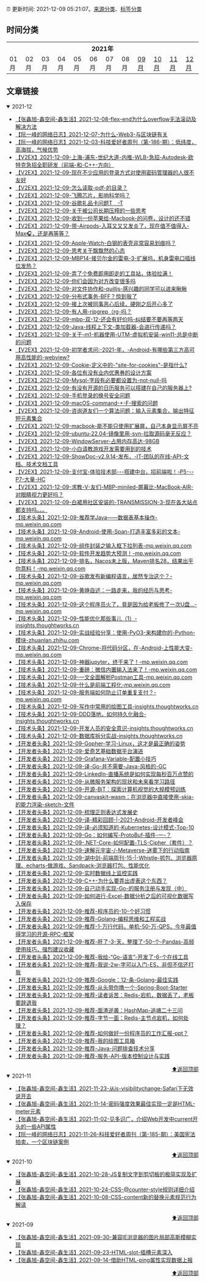 :alarm_clock: 更新时间: 2021-12-09 05:21:07。[来源分类](./README.md)、[标签分类](./TAGS.md)

## 时间分类

<table>

<tr>
<th colspan="12">2021年</th>
</tr>
<tr>
<td>01月</td>
<td>02月</td>
<td>03月</td>
<td>04月</td>
<td>05月</td>
<td>06月</td>
<td>07月</td>
<td>08月</td>
<td><a href="#2021-09">09月</a></td>
<td><a href="#2021-10">10月</a></td>
<td><a href="#2021-11">11月</a></td>
<td><a href="#2021-12">12月</a></td>
</tr>

</table>

## 文章链接

<details open>
<summary id="2021-12">
 2021-12
</summary>


- [【张鑫旭-鑫空间-鑫生活】2021-12-08-flex-end为什么overflow无法滚动及解决方法](https://www.zhangxinxu.com/wordpress/2021/12/flex-end-overflow/) 
- [【阮一峰的网络日志】2021-12-07-为什么-Web3-与区块链有关](http://www.ruanyifeng.com/blog/2021/12/web3.html) 
- [【阮一峰的网络日志】2021-12-03-科技爱好者周刊（第-186-期）：低纬度，高海拔，气候优势](http://www.ruanyifeng.com/blog/2021/12/weekly-issue-186.html) 
- [【V2EX】2021-12-09-上海-浦东-世纪大道-内推-WLB-急招-Autodesk-欧特克急招全职研发（前端-和-C++-方向）](https://www.v2ex.com/t/821092) 
- [【V2EX】2021-12-09-现在不少应用的登录方式对使用密码管理器的人很不友好](https://www.v2ex.com/t/821090) 
- [【V2EX】2021-12-09-怎么读取-pdf-的目录？](https://www.v2ex.com/t/821089) 
- [【V2EX】2021-12-09-飞腾芯片，影响科学吗？](https://www.v2ex.com/t/821088) 
- [【V2EX】2021-12-09-谷歌礼品卡问题T＿-T](https://www.v2ex.com/t/821086) 
- [【V2EX】2021-12-09-关于被公司长期压榨的一些思考](https://www.v2ex.com/t/821084) 
- [【V2EX】2021-12-09-收到一份苹果给-Macbook-的问卷，设计的还不错](https://www.v2ex.com/t/821083) 
- [【V2EX】2021-12-09-带-Airpods-入耳又又又发炎了，现在值不值得入-Max🎧，还是再等等？](https://www.v2ex.com/t/821082) 
- [【V2EX】2021-12-09-Apple-Watch-白钢的表壳非常容易划痕吗？](https://www.v2ex.com/t/821081) 
- [【V2EX】2021-12-09-思考关于飘飘然的心态](https://www.v2ex.com/t/821080) 
- [【V2EX】2021-12-09-MBP14-接贝尔金的雷电-3-扩展坞，机身雷电口插线位发热？](https://www.v2ex.com/t/821079) 
- [【V2EX】2021-12-09-弄了个免费即用即走的工具站，体验拉满！](https://www.v2ex.com/t/821078) 
- [【V2EX】2021-12-09-你们会因为对方改变很多吗](https://www.v2ex.com/t/821076) 
- [【V2EX】2021-12-09-对文件协作和-quilljs-感兴趣的同学可以进来瞅瞅](https://www.v2ex.com/t/821074) 
- [【V2EX】2021-12-09-分布式事务-BFF？惊到我了](https://www.v2ex.com/t/821073) 
- [【V2EX】2021-12-09-接上次被同事恶心后续，硬刚之后开心多了](https://www.v2ex.com/t/821072) 
- [【V2EX】2021-12-09-有人用-ripgrep（rg-吗？](https://www.v2ex.com/t/821069) 
- [【V2EX】2021-12-09-mbp-双-12-还会有好价吗-纠结要不要再等两天](https://www.v2ex.com/t/821068) 
- [【V2EX】2021-12-09-Java-线程上下文-类加载器-会进行传递吗？](https://www.v2ex.com/t/821066) 
- [【V2EX】2021-12-09-关于-m1-机器使用-UTM-虚拟机安装-win11-总是中断的问题](https://www.v2ex.com/t/821065) 
- [【V2EX】2021-12-09-初学者求问:-2021-年，-Android-有哪些第三方高可用高性能的-webview?](https://www.v2ex.com/t/821061) 
- [【V2EX】2021-12-09-Cookie-定义中的-"site-for-cookies"-是指什么?](https://www.v2ex.com/t/821059) 
- [【V2EX】2021-12-09-各位有没有业内优惠券的设计方案](https://www.v2ex.com/t/821058) 
- [【V2EX】2021-12-09-Mysql-字段有必要都设置为-not-null-吗](https://www.v2ex.com/t/821057) 
- [【V2EX】2021-12-09-有没有开源的日历服务可以搭建在自己的服务器上?](https://www.v2ex.com/t/821056) 
- [【V2EX】2021-12-09-手机登录的换号安全问题](https://www.v2ex.com/t/821055) 
- [【V2EX】2021-12-09-macOS-command-+-F-搜索的问题](https://www.v2ex.com/t/821054) 
- [【V2EX】2021-12-09-咨询道友们一个算法问题：输入元素集合，输出特征短元素集合](https://www.v2ex.com/t/821052) 
- [【V2EX】2021-12-09-macbook-能不能只使用扩展屏，自己本身显示屏不亮](https://www.v2ex.com/t/821051) 
- [【V2EX】2021-12-09-ubuntu-22.04-镜像里用-svn-拉取源码毫无反应？](https://www.v2ex.com/t/821050) 
- [【V2EX】2021-12-09-WindowServer-占用内存高达-98GB](https://www.v2ex.com/t/821049) 
- [【V2EX】2021-12-09-小白请教游戏开发需要用到的技术](https://www.v2ex.com/t/821048) 
- [【V2EX】2021-12-09-ShowDoc-v2.9.14-发布，-IT-团队的在线-API-文档、技术文档工具](https://www.v2ex.com/t/821047) 
- [【V2EX】2021-12-09-支付宝-体验技术部---搭建中台，招前端啦！-P5---P7-大量-HC](https://www.v2ex.com/t/821046) 
- [【V2EX】2021-12-09-求教-V-友们-MBP-miniled-屏幕比-MacBook-AIR-对眼睛视力更好吗？](https://www.v2ex.com/t/821045) 
- [【V2EX】2021-12-09-白裙用社区安装的-TRANSMISSION-3-现在各大站点都支持吗。。。](https://www.v2ex.com/t/821044) 
- [【技术头条】2021-12-09-推荐学Java——数据表基本操作-mp.weixin.qq.com](https://blogread.cn/news/go.php?idItem=14835&url=https%3A%2F%2Fmp.weixin.qq.com%2Fs%2FhGnL_xOtqz3lNxbRz2IxPw%3Fcomefrom%3Dhttps%253A%252F%252Fblogread.cn%252Fnews%252F) 
- [【技术头条】2021-12-09-Android-使用-Span-打造丰富多彩的文本-mp.weixin.qq.com](https://blogread.cn/news/go.php?idItem=14834&url=https%3A%2F%2Fmp.weixin.qq.com%2Fs%2FSz4H-XK5ygEZOT615QDHtA%3Fcomefrom%3Dhttps%253A%252F%252Fblogread.cn%252Fnews%252F) 
- [【技术头条】2021-12-09-组件封装之输入框下拉列表-mp.weixin.qq.com](https://blogread.cn/news/go.php?idItem=14833&url=http%3A%2F%2Fmp.weixin.qq.com%2Fs%3F__biz%3DMzUyMzM2ODUwMA%3D%3D%26amp%3Bmid%3D2247492605%26amp%3Bidx%3D2%26amp%3Bsn%3D85c11bed6931095d0117907d1c1959ab%26amp%3Bchksm%3Dfa3f02a6cd488bb0d369ffee088d37a3dba983c111c2bbec0f61154be8b2b0e275317bc012fa%26amp%3Bscene%3D27%23wechat_redirect%26comefrom%3Dhttps%253A%252F%252Fblogread.cn%252Fnews%252F) 
- [【技术头条】2021-12-09-软件开发趋势大预测！-mp.weixin.qq.com](https://blogread.cn/news/go.php?idItem=14832&url=http%3A%2F%2Fmp.weixin.qq.com%2Fs%3F__biz%3DMzUyMzM2ODUwMA%3D%3D%26amp%3Bmid%3D2247492582%26amp%3Bidx%3D1%26amp%3Bsn%3D7994d770fcca4e47e379db37c4c13054%26amp%3Bchksm%3Dfa3f02bdcd488bab5acddee3cb1c35e1e7e597bd65fa3c3508ce8045c6fb13615b8ffe2ec34b%26amp%3Bscene%3D27%23wechat_redirect%26comefrom%3Dhttps%253A%252F%252Fblogread.cn%252Fnews%252F) 
- [【技术头条】2021-12-09-排名，Nacos未上版，Maven排名28，结果出乎你意料！-mp.weixin.qq.com](https://blogread.cn/news/go.php?idItem=14831&url=http%3A%2F%2Fmp.weixin.qq.com%2Fs%3F__biz%3DMzUyMzM2ODUwMA%3D%3D%26amp%3Bmid%3D2247492582%26amp%3Bidx%3D2%26amp%3Bsn%3D9f539bddb17df8c3d8f47736cd3e7a11%26amp%3Bchksm%3Dfa3f02bdcd488babaa6f635c71c5ed4528fce4577c2dc3938cedd515616c44d13a5b98666d7d%26amp%3Bscene%3D27%23wechat_redirect%26comefrom%3Dhttps%253A%252F%252Fblogread.cn%252Fnews%252F) 
- [【技术头条】2021-12-09-谷歌发布新编程语言，居然专治这个？-mp.weixin.qq.com](https://blogread.cn/news/go.php?idItem=14830&url=http%3A%2F%2Fmp.weixin.qq.com%2Fs%3F__biz%3DMzUyMzM2ODUwMA%3D%3D%26amp%3Bmid%3D2247492576%26amp%3Bidx%3D1%26amp%3Bsn%3De481178446fb6b3ee0eec9d7b400277b%26amp%3Bchksm%3Dfa3f02bbcd488badceacdd16cb64c930d39f2fcf603004a0379cfacdf1098bb38e5f37b2f85a%26amp%3Bscene%3D27%23wechat_redirect%26comefrom%3Dhttps%253A%252F%252Fblogread.cn%252Fnews%252F) 
- [【技术头条】2021-12-09-黄峥自述：一路走来，我的经历与思考-mp.weixin.qq.com](https://blogread.cn/news/go.php?idItem=14829&url=http%3A%2F%2Fmp.weixin.qq.com%2Fs%3F__biz%3DMzUyMzM2ODUwMA%3D%3D%26amp%3Bmid%3D2247492576%26amp%3Bidx%3D2%26amp%3Bsn%3Dc5a30edc3eacc758d34309db02d0bbad%26amp%3Bchksm%3Dfa3f02bbcd488bad771301485403b28ca910cba0754c0141e366d2e3d1a02ac8eff17c2ad23f%26amp%3Bscene%3D27%23wechat_redirect%26comefrom%3Dhttps%253A%252F%252Fblogread.cn%252Fnews%252F) 
- [【技术头条】2021-12-09-这个程序员火了，竟是因为给老板修了一次U盘...-mp.weixin.qq.com](https://blogread.cn/news/go.php?idItem=14828&url=http%3A%2F%2Fmp.weixin.qq.com%2Fs%3F__biz%3DMzUyMzM2ODUwMA%3D%3D%26amp%3Bmid%3D2247492542%26amp%3Bidx%3D1%26amp%3Bsn%3D49b99b871ac5386db6b526408e92a54e%26amp%3Bchksm%3Dfa3f02e5cd488bf3211f2e0048d517cc9a104970787a2269a1d9c57b58186b533ae5c1cfea28%26amp%3Bscene%3D27%23wechat_redirect%26comefrom%3Dhttps%253A%252F%252Fblogread.cn%252Fnews%252F) 
- [【技术头条】2021-12-09-性能优化那些事儿（1）-insights.thoughtworks.cn](https://blogread.cn/news/go.php?idItem=14827&url=https%3A%2F%2Finsights.thoughtworks.cn%2Fperformance-turning-practice-1%2F%3Fcomefrom%3Dhttps%253A%252F%252Fblogread.cn%252Fnews%252F) 
- [【技术头条】2021-12-09-实战经验分享：使用-PyO3-来构建你的-Python-模块-zhuanlan.zhihu.com](https://blogread.cn/news/go.php?idItem=14826&url=https%3A%2F%2Fzhuanlan.zhihu.com%2Fp%2F418906426%3Fcomefrom%3Dhttps%253A%252F%252Fblogread.cn%252Fnews%252F) 
- [【技术头条】2021-12-09-Chrome-将代码分区，在-Android-上性能大变-mp.weixin.qq.com](https://blogread.cn/news/go.php?idItem=14825&url=https%3A%2F%2Fmp.weixin.qq.com%2Fs%2Fge-vX2dMn3N4Pmcnz8mjTQ%3Fcomefrom%3Dhttps%253A%252F%252Fblogread.cn%252Fnews%252F) 
- [【技术头条】2021-12-09-神器jupyter，终于来了！-mp.weixin.qq.com](https://blogread.cn/news/go.php?idItem=14824&url=http%3A%2F%2Fmp.weixin.qq.com%2Fs%3F__biz%3DMzUyMzM2ODUwMA%3D%3D%26amp%3Bmid%3D2247492542%26amp%3Bidx%3D2%26amp%3Bsn%3D7203eb37810847bf2dd3e5bbcf1c50c1%26amp%3Bchksm%3Dfa3f02e5cd488bf3aefd482f5f67436615f15b65a0ce01c078cdffa8ba5fa426189ecb6e2869%26amp%3Bscene%3D27%23wechat_redirect%26comefrom%3Dhttps%253A%252F%252Fblogread.cn%252Fnews%252F) 
- [【技术头条】2021-12-09-重磅：微信内置输入法来了！-mp.weixin.qq.com](https://blogread.cn/news/go.php?idItem=14823&url=http%3A%2F%2Fmp.weixin.qq.com%2Fs%3F__biz%3DMzUyMzM2ODUwMA%3D%3D%26amp%3Bmid%3D2247492456%26amp%3Bidx%3D1%26amp%3Bsn%3D03b089ffe7a7986cdc6ea50bfffb11ed%26amp%3Bchksm%3Dfa3f0233cd488b250a43e7a574d1e88a0bc89fb5e3bd912c043b07ce0cd388d4bc189390df21%26amp%3Bscene%3D27%23wechat_redirect%26comefrom%3Dhttps%253A%252F%252Fblogread.cn%252Fnews%252F) 
- [【技术头条】2021-12-09-一文全面解析Postman工具-mp.weixin.qq.com](https://blogread.cn/news/go.php?idItem=14822&url=http%3A%2F%2Fmp.weixin.qq.com%2Fs%3F__biz%3DMzUyMzM2ODUwMA%3D%3D%26amp%3Bmid%3D2247492456%26amp%3Bidx%3D2%26amp%3Bsn%3D6685cc0bdb157fdc2f96a3d5138c32a1%26amp%3Bchksm%3Dfa3f0233cd488b25305e2c20fefcdaeebf7046b99dacfbde10068aa9995312ff4f9100a496c7%26amp%3Bscene%3D27%23wechat_redirect%26comefrom%3Dhttps%253A%252F%252Fblogread.cn%252Fnews%252F) 
- [【技术头条】2021-12-09-什么是前端工程化-mp.weixin.qq.com](https://blogread.cn/news/go.php?idItem=14821&url=http%3A%2F%2Fmp.weixin.qq.com%2Fs%3F__biz%3DMzUyMzM2ODUwMA%3D%3D%26amp%3Bmid%3D2247492449%26amp%3Bidx%3D2%26amp%3Bsn%3D6a74aa4e37ef034460e48c2eacaa8200%26amp%3Bchksm%3Dfa3f023acd488b2cd2e8cd11955ccfc696430895e6943723ce48aba872d0ce40ee2b952905cb%26amp%3Bscene%3D27%23wechat_redirect%26comefrom%3Dhttps%253A%252F%252Fblogread.cn%252Fnews%252F) 
- [【技术头条】2021-12-09-服务端如何防止订单重复支付？-mp.weixin.qq.com](https://blogread.cn/news/go.php?idItem=14820&url=http%3A%2F%2Fmp.weixin.qq.com%2Fs%3F__biz%3DMzUyMzM2ODUwMA%3D%3D%26amp%3Bmid%3D2247492431%26amp%3Bidx%3D2%26amp%3Bsn%3D235024ecea62984d53f83b302577eb6d%26amp%3Bchksm%3Dfa3f0214cd488b02f1b3b2b11cbfb7d9e3f8919a06865a600af6abbf10888da73111246ce7ca%26amp%3Bscene%3D27%23wechat_redirect%26comefrom%3Dhttps%253A%252F%252Fblogread.cn%252Fnews%252F) 
- [【技术头条】2021-12-09-写作中常用的绘图工具-insights.thoughtworks.cn](https://blogread.cn/news/go.php?idItem=14819&url=https%3A%2F%2Finsights.thoughtworks.cn%2Fpractical-drawing-toolbox%2F%3Fcomefrom%3Dhttps%253A%252F%252Fblogread.cn%252Fnews%252F) 
- [【技术头条】2021-12-09-DDD落地，如何持久化融合-insights.thoughtworks.cn](https://blogread.cn/news/go.php?idItem=14818&url=https%3A%2F%2Finsights.thoughtworks.cn%2Fddd-persist-aggregation%2F%3Fcomefrom%3Dhttps%253A%252F%252Fblogread.cn%252Fnews%252F) 
- [【技术头条】2021-12-09-开发人员的安全意识-insights.thoughtworks.cn](https://blogread.cn/news/go.php?idItem=14817&url=https%3A%2F%2Finsights.thoughtworks.cn%2Fdeveloper-security-awareness%2F%3Fcomefrom%3Dhttps%253A%252F%252Fblogread.cn%252Fnews%252F) 
- [【技术头条】2021-12-09-数据库拆分实战-insights.thoughtworks.cn](https://blogread.cn/news/go.php?idItem=14816&url=https%3A%2F%2Finsights.thoughtworks.cn%2Fdatabase-split-practice%2F%3Fcomefrom%3Dhttps%253A%252F%252Fblogread.cn%252Fnews%252F) 
- [【开发者头条】2021-12-09-Gopher-学习-Linux，这才是最正确的姿势](https://toutiao.io/k/acev52r) 
- [【开发者头条】2021-12-09-爱奇艺基础数据平台演进](https://toutiao.io/k/dvuzaji) 
- [【开发者头条】2021-12-09-Grafana-Variable-配置小技巧](https://toutiao.io/k/0ypsbmu) 
- [【开发者头条】2021-12-09-译-Go-并不需要-Java-风格的-GC](https://toutiao.io/k/ksd0hqy) 
- [【开发者头条】2021-12-09-LinkedIn-直播系统是如何实现每秒百万点赞的](https://toutiao.io/k/u3prgdi) 
- [【开发者头条】2021-12-09-从微服务架构的现状和未来看学习路径](https://toutiao.io/k/oznt48i) 
- [【开发者头条】2021-12-09-开源-BiT：探索计算机视觉的大规模预训练](https://toutiao.io/k/qffp24w) 
- [【开发者头条】2021-12-09-canvaskit-wasm：在浏览器中直接使用-skia-的能力渲染-sketch-文件](https://toutiao.io/k/58uyqv8) 
- [【开发者头条】2021-12-09-梳理正则表达式发展史](https://toutiao.io/k/mgj68dp) 
- [【开发者头条】2021-12-09-译-精彩回顾-|-2021-Android-开发者峰会](https://toutiao.io/k/t2zz53r) 
- [【开发者头条】2021-12-09-译-必须知道的-Kubernetes-设计模式-Top-10](https://toutiao.io/k/z8shdjl) 
- [【开发者头条】2021-12-09-Go：如何编写-ProtoBuf-插件-一-？](https://toutiao.io/k/sanbilo) 
- [【开发者头条】2021-12-09-.NET-Core-如何配置-TLS-Cipher（套件）？](https://toutiao.io/k/rrz4tuw) 
- [【开发者头条】2021-12-09-速解元宇宙-/-Metaverse-迷雾下的行动指南](https://toutiao.io/k/fuvpa38) 
- [【开发者头条】2021-12-09-湖中剑-前端周刊-15-|-Whistle-抓包、浏览器原理、echarts-做游戏、Sandpack-浏览器打包、性能优化](https://toutiao.io/k/sp7wmyg) 
- [【开发者头条】2021-12-09-实时数据线上监控实践](https://toutiao.io/k/izk5jnm) 
- [【开发者头条】2021-12-09-C++-为什么要弄出虚表这个东西？](https://toutiao.io/k/0q77v9s) 
- [【开发者头条】2021-12-09-自己动手实现-Go-的服务注册与发现（中）](https://toutiao.io/k/adyzi01) 
- [【开发者头条】2021-12-09-如何进行-Excel-数据分析之后的可视化数据写入保存](https://toutiao.io/k/37rl8nc) 
- [【开发者头条】2021-12-09-推荐-程序员的-10-个好习惯](https://toutiao.io/k/2y6pnqa) 
- [【开发者头条】2021-12-09-推荐-Golang-编程思维和工程实战](https://toutiao.io/k/usjzg6m) 
- [【开发者头条】2021-12-09-推荐-1-万行代码，单机-50-万-QPS，今年最值得学习的开源-RPC-框架](https://toutiao.io/k/5fkacdj) 
- [【开发者头条】2021-12-09-推荐-肝了-3-天，整理了-50-个-Pandas-高频使用技巧，强烈建议收藏](https://toutiao.io/k/8k28pnf) 
- [【开发者头条】2021-12-09-推荐-我给-“Go-语言”-开发了-6-个在线工具](https://toutiao.io/k/96zw0k6) 
- [【开发者头条】2021-12-09-推荐-我说-2w-字可以入门-ES，非但不信还打我](https://toutiao.io/k/004032c) 
- [【开发者头条】2021-12-09-推荐-Google：12-条-Golang-最佳实践](https://toutiao.io/k/x06am1r) 
- [【开发者头条】2021-12-09-推荐-从头带你撸一个-Spring-Boot-Starter](https://toutiao.io/k/h7wj37b) 
- [【开发者头条】2021-12-09-推荐-读者诉苦：Redis-宕机，数据丢了，老板要辞退我](https://toutiao.io/k/xa7jahy) 
- [【开发者头条】2021-12-09-推荐-面渣逆袭：HashMap-追魂二十三问](https://toutiao.io/k/xktwzye) 
- [【开发者头条】2021-12-09-推荐-字节一面：Redis-主节点宕机，如何处理？](https://toutiao.io/k/0xsbfqz) 
- [【开发者头条】2021-12-09-推荐-如何做好一份程序员的工作汇报-ppt？](https://toutiao.io/k/1byulsh) 
- [【开发者头条】2021-12-09-推荐-我的绘图工具箱](https://toutiao.io/k/cpcd1i2) 
- [【开发者头条】2021-12-09-推荐-Java-问题排查技术分享](https://toutiao.io/k/i7k6iqk) 
- [【开发者头条】2021-12-09-推荐-服务-API-版本控制设计与实践](https://toutiao.io/k/puc84fn) 

<div align="right"><a href="#时间分类">⬆返回顶部</a></div>
</details>

<details open>
<summary id="2021-11">
 2021-11
</summary>


- [【张鑫旭-鑫空间-鑫生活】2021-11-23-从js-visibilitychange-Safari下无效说开去](https://www.zhangxinxu.com/wordpress/2021/11/js-visibilitychange-pagehide-lifecycle/) 
- [【张鑫旭-鑫空间-鑫生活】2021-11-14-密码强度效果最佳实现一定是HTML-meter元素](https://www.zhangxinxu.com/wordpress/2021/11/html-meter-password/) 
- [【张鑫旭-鑫空间-鑫生活】2021-11-02-见多识广，介绍Web开发中current开头的一些API属性](https://www.zhangxinxu.com/wordpress/2021/11/currentscript-currenttarget-currentsrc/) 
- [【阮一峰的网络日志】2021-11-26-科技爱好者周刊（第-185-期）：美国宪法拍卖，一个区块链案例](http://www.ruanyifeng.com/blog/2021/11/weekly-issue-185.html) 

<div align="right"><a href="#时间分类">⬆返回顶部</a></div>
</details>

<details open>
<summary id="2021-10">
 2021-10
</summary>


- [【张鑫旭-鑫空间-鑫生活】2021-10-28-JS复制文字到剪切板的极简实现及扩展](https://www.zhangxinxu.com/wordpress/2021/10/js-copy-paste-clipboard/) 
- [【张鑫旭-鑫空间-鑫生活】2021-10-24-CSS-@counter-style规则详细介绍](https://www.zhangxinxu.com/wordpress/2021/10/css-counter-style/) 
- [【张鑫旭-鑫空间-鑫生活】2021-10-08-CSS-content新的替换元素规范行为解读](https://www.zhangxinxu.com/wordpress/2021/10/css-content-url/) 

<div align="right"><a href="#时间分类">⬆返回顶部</a></div>
</details>

<details open>
<summary id="2021-09">
 2021-09
</summary>


- [【张鑫旭-鑫空间-鑫生活】2021-09-30-兼容IE浏览器的图片局部高斯模糊实现](https://www.zhangxinxu.com/wordpress/2021/09/ie-image-local-filter-blur/) 
- [【张鑫旭-鑫空间-鑫生活】2021-09-23-HTML-slot-插槽元素深入](https://www.zhangxinxu.com/wordpress/2021/09/html-slot-dom/) 
- [【张鑫旭-鑫空间-鑫生活】2021-09-14-借助HTML-ping属性实现数据上报](https://www.zhangxinxu.com/wordpress/2021/09/html-ping/) 

<div align="right"><a href="#时间分类">⬆返回顶部</a></div>
</details>

